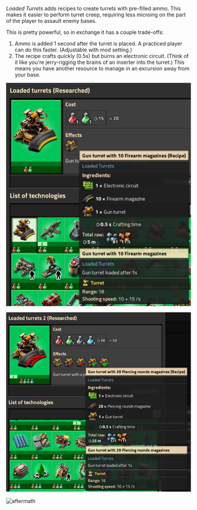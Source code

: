 *Loaded Turrets* adds recipes to create turrets with pre-filled ammo. This makes
it easier to perform turret creep, requiring less microing on the part of the
player to assault enemy bases.

This is pretty powerful, so in exchange it has a couple trade-offs:

1. Ammo is added 1 second after the turret is placed. A practiced player can do
   this faster. (Adjustable with mod setting.)
2. The recipe crafts quickly (0.5s) but burns an electronic circuit. (Think of
   it like you're jerry-rigging the brains of an inserter into the turret.) This
   means you have another resource to manage in an excursion away from your base.

![Loaded turrets technology](assets/tech1.png)

![Loaded turrets 2 technology](assets/tech2.png)

![aftermath](assets/aftermath.png)
